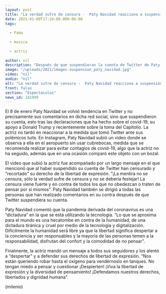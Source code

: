 ```yaml
---
layout: post
title: "La verdad sufre de censura -  Paty Navidad reacciona a suspensión de su cuenta en Twitter"
date: 2021-01-09T17:24:00.000-06:00
tags:
  
  - Fama
  
  - musica
  
  - actriz
  
author: nil
description: "Después de que suspendieran la cuenta de Twitter de Paty Navidad, la actriz ya reaccionó y esto fue lo que dijo. "
image: "/uploads/2021/images-suspension_paty_navidad.jpg"
video: "nil"
audio: "nil"
alt: "La verdad sufre de censura -  Paty Navidad reacciona a suspensión de su cuenta en Twitter"
front: false
section: "Espectáculos"
news_id: 181999
---
```


El 8 de enero Paty Navidad se volvió tendencia en Twitter y no precisamente sus comentarios en dicha red social, sino que suspendieron su cuenta, esto tras las declaraciones que ha hecho sobre el covid-19, su apoyo a Donald Trump y recientemente sobre la toma del Capitolio. La actriz no tardó en reaccionar a la medida que tomó Twitter ante sus polémicos tuits. En Instagram, Paty Navidad subió un video donde se observa a ella en el aeropuerto sin usar cubrebocas, medida que se recomienda realizar para evitar contagios de covid-19, algo que la actriz no ha seguido, además que en una ocasión comparó este objeto con un bozal. 

El video que subió la actriz fue acompañado por un largo mensaje en el que mencionó que al haber suspendido su cuenta de Twitter han censurado y “recortado” su derecho de la libertad de expresión. “¡La mentira no se censura, sólo la verdad sufre de censura y no se debería festejar! La censura viene fuerte y en contra de todos los que no obedezcan o traten de pensar por sí mismos”. Paty Navidad también se dirigió a todas las personas que han realizado comentarios en su contra después de que Twitter suspendiera su cuenta. 

Paty Navidad comentó que la pandemia derivada del coronavirus es una “dictadura” en la que se está utilizando la tecnología. “Lo que se aproxima para el mundo es una hecatombe en contra de la humanidad, de una dictadura tiránica y cruel por medio de la tecnología y digitalización. Difícilmente la humanidad será́ libre ya que la libertad significa despertar a la conciencia y ser responsables y la mayoría de las personas temen a la responsabilidad, disfrutan del confort y la comodidad de no pensar”. 

Finalmente, la actriz mandó un mensaje a todos sus seguidores y los alentó a “despertar” y a defender sus derechos de libertad de expresión. “Nos están queriendo robar hasta el oxígeno para vendérnoslo en tanques. No tengan miedo a pensar y cuestionar ¡Despierten! ¡Viva la libertad de expresión y la diversidad de pensamiento! ¡Defendamos nuestros derechos, libertados y dignidad humana”. 

(milenio)